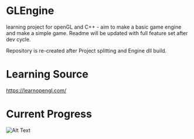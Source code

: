 # GLEngine
 learning project for openGL and C++ - aim to make a basic game engine and make a simple game.
 Readme will be updated with full feature set after dev cycle.
 
 Repository is re-created after Project splitting and Engine dll build. 
 
# Learning Source
https://learnopengl.com/

# Current Progress
![Alt Text](https://media.giphy.com/media/yixoj2U0RnIdgZW1ig/giphy.gif)
